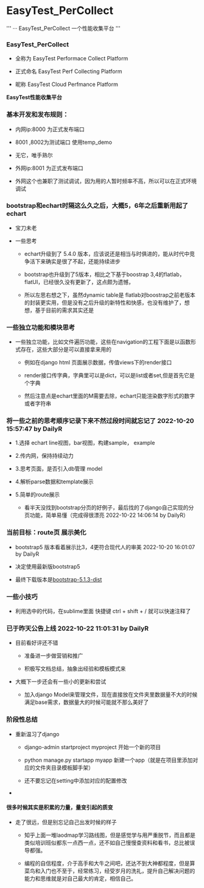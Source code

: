 # EasyTest_PerCollect

'''
··· EasyTest_PerCollect  一个性能收集平台
'''

### EasyTest_PerCollect  

- 全称为 EasyTest Performace Collect Platform

- 正式命名  EasyTest Perf Collecting Platform

- 昵称 EasyTest Cloud Perfmance Platform

**EasyTest性能收集平台**


### 基本开发和发布规则：

- 内网ip:8000 为正式发布端口

- 8001 ,8002为测试端口  使用temp_demo

- 无它，唯手熟尔


- 外网ip:8001 为正式发布端口

- 外网这个也兼职了测试调试，因为用的人暂时频率不高，所以可以在正式环境调试

### bootstrap和echart时隔这么久之后，大概5，6年之后重新用起了echart

- 宝刀未老

- 一些思考

	- echart升级到了 5.4.0 版本，应该说还是相当与时俱进的，能从时代中竞争活下来确实是很了不起，还能持续进步

	- bootstrap也升级到了5版本，相比之下基于boostrap 3,4的flatlab，flatUI，已经很久没有更新了，这点颇为遗憾，

	- 所以左思右想之下，虽然dynamic table是 flatlab对boostrap之前老版本的封装更实用，但是没有之后升级的新特性和快感，也没有维护了，想想，基于目前的需求其实还是


### 一些独立功能和模块思考

- 一些独立功能，比如文件遍历功能，这些在navigation的工程下面是以函数形式存在，这些大部分是可以直接拿来用的
	
	- 例如在django html 页面展示数据，传值views下的render接口

	- render接口传字典，字典里可以是dict，可以是list或者set,但是首先它是个字典

	- 然后注意点是echart里面的M需要去除，echart只能渲染数字形式的数字或者字符串


### 将一些之前的思考顺序记录下来不然过段时间就忘记了  2022-10-20 15:57:47 by DailyR

- 1.选择 echart line视图，bar视图，构建sample， example

- 2.传内网，保持持续动力

- 3.思考页面，是否引入db管理 model

- 4.解析parse数据和template展示

- 5.简单的route展示
	
	- 看半天没找到bootstrap分页的好例子，最后找的了django自己实现的分页功能，简单易懂（完成得很漂亮 2022-10-22 14:06:14 by DailyR）


### 当前目标：route页 展示美化

- bootstrap5 版本看着展示比3，4更符合现代人的审美 2022-10-20 16:01:07 by DailyR

- 决定使用最新版bootstrap5

- 最终下载版本是[bootstrap-5.1.3-dist](https://v5.bootcss.com/docs/getting-started/download/)

### 一些小技巧

- 利用选中的代码，在sublime里面 快捷键 ctrl + shift + / 就可以快速注释了


### 已于昨天公告上线 2022-10-22 11:01:31 by DailyR

- 目前看好评还不错

	- 准备进一步做营销和推广

	- 积极写文档总结，抽象出经验和模板模式来

- 大概下一步还会有一些小的更新和尝试

	- 加入django Model来管理文件，现在直接放在文件夹里数据量不大的时候满足base需求，数据量大的时候可能就不那么美好了


### 阶段性总结

- 重新温习了django
	- django-admin startproject myproject 开始一个新的项目

	- python manage.py startapp myapp 新建一个app（就是在项目里添加对应的文件夹目录模板脚手架）

	- 还不要忘记在setting中添加对应的配置修改

- 

#### 很多时候其实是积累的力量，量变引起的质变

- 走了很远，但是别忘记自己出发时候的样子

	- 知乎上面一堆laodmap学习路线图，但是感觉学与用严重脱节，而且都是类似培训班似都东一点西一点，还不如自己慢慢查资料和看书，总比被误导都强。

	- 编程的自信程度，介于高手和大牛之间吧，还达不到大神都程度，但是算菜鸟和入门也不至于，经常练习，经受岁月的洗礼，提升自己解决问题的能力和思维就是对自己最大的肯定，相信自己。